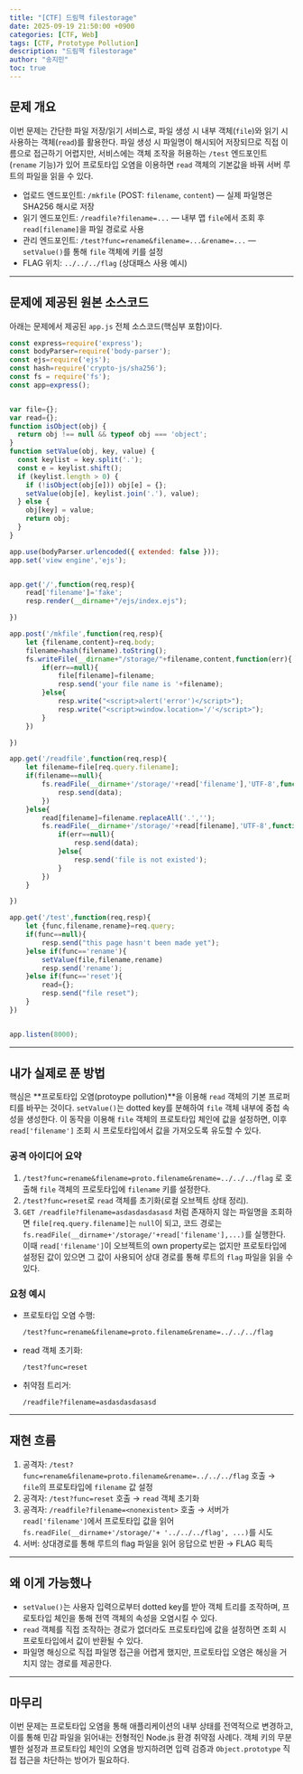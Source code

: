 ```yaml
---
title: "[CTF] 드림핵 filestorage"
date: 2025-09-19 21:50:00 +0900
categories: [CTF, Web]
tags: [CTF, Prototype Pollution]
description: "드림핵 filestorage"
author: "송지민"
toc: true
---
```


## 문제 개요

이번 문제는 간단한 파일 저장/읽기 서비스로, 파일 생성 시 내부 객체(`file`)와 읽기 시 사용하는 객체(`read`)를 활용한다. 파일 생성 시 파일명이 해시되어 저장되므로 직접 이름으로 접근하기 어렵지만, 서비스에는 객체 조작을 허용하는 `/test` 엔드포인트(`rename` 기능)가 있어 프로토타입 오염을 이용하면 `read` 객체의 기본값을 바꿔 서버 루트의 파일을 읽을 수 있다.

* 업로드 엔드포인트: `/mkfile` (POST: `filename`, `content`) — 실제 파일명은 SHA256 해시로 저장
* 읽기 엔드포인트: `/readfile?filename=...` — 내부 맵 `file`에서 조회 후 `read[filename]`을 파일 경로로 사용
* 관리 엔드포인트: `/test?func=rename&filename=...&rename=...` — `setValue()`를 통해 `file` 객체에 키를 설정
* FLAG 위치: `../../../flag` (상대패스 사용 예시)

---

## 문제에 제공된 원본 소스코드

아래는 문제에서 제공된 `app.js` 전체 소스코드(핵심부 포함)이다.

```js
const express=require('express');
const bodyParser=require('body-parser');
const ejs=require('ejs');
const hash=require('crypto-js/sha256');
const fs = require('fs');
const app=express();


var file={};
var read={};
function isObject(obj) {
  return obj !== null && typeof obj === 'object';
}
function setValue(obj, key, value) {
  const keylist = key.split('.');
  const e = keylist.shift();
  if (keylist.length > 0) {
    if (!isObject(obj[e])) obj[e] = {};
    setValue(obj[e], keylist.join('.'), value);
  } else {
    obj[key] = value;
    return obj;
  }
}

app.use(bodyParser.urlencoded({ extended: false }));
app.set('view engine','ejs');


app.get('/',function(req,resp){
	read['filename']='fake';
	resp.render(__dirname+"/ejs/index.ejs");

})

app.post('/mkfile',function(req,resp){
	let {filename,content}=req.body;
	filename=hash(filename).toString();
	fs.writeFile(__dirname+"/storage/"+filename,content,function(err){
		if(err==null){
			file[filename]=filename;
			resp.send('your file name is '+filename);
		}else{
			resp.write("<script>alert('error')</script>");
			resp.write("<script>window.location='/'</script>");
		}
	})

})

app.get('/readfile',function(req,resp){
	let filename=file[req.query.filename];
	if(filename==null){
		fs.readFile(__dirname+'/storage/'+read['filename'],'UTF-8',function(err,data){
			resp.send(data);
		})
	}else{
		read[filename]=filename.replaceAll('.','');
		fs.readFile(__dirname+'/storage/'+read[filename],'UTF-8',function(err,data){
			if(err==null){
				resp.send(data);
			}else{
				resp.send('file is not existed');
			}
		})
	}

})

app.get('/test',function(req,resp){
	let {func,filename,rename}=req.query;
	if(func==null){
		resp.send("this page hasn't been made yet");
	}else if(func=='rename'){
		setValue(file,filename,rename)
		resp.send('rename');
	}else if(func=='reset'){
		read={};
		resp.send("file reset");
	}
})


app.listen(8000);
```

---

## 내가 실제로 푼 방법

핵심은 \*\*프로토타입 오염(protoype pollution)\*\*을 이용해 `read` 객체의 기본 프로퍼티를 바꾸는 것이다. `setValue()`는 dotted key를 분해하여 `file` 객체 내부에 중첩 속성을 생성한다. 이 동작을 이용해 `file` 객체의 프로토타입 체인에 값을 설정하면, 이후 `read['filename']` 조회 시 프로토타입에서 값을 가져오도록 유도할 수 있다.

### 공격 아이디어 요약

1. `/test?func=rename&filename=proto.filename&rename=../../../flag` 로 호출해 `file` 객체의 프로토타입에 `filename` 키를 설정한다.
2. `/test?func=reset`로 `read` 객체를 초기화(로컬 오브젝트 상태 정리).
3. `GET /readfile?filename=asdasdasdasasd` 처럼 존재하지 않는 파일명을 조회하면 `file[req.query.filename]`는 `null`이 되고, 코드 경로는 `fs.readFile(__dirname+'/storage/'+read['filename'],...)`를 실행한다. 이때 `read['filename']`이 오브젝트의 own property로는 없지만 프로토타입에 설정된 값이 있으면 그 값이 사용되어 상대 경로를 통해 루트의 `flag` 파일을 읽을 수 있다.

### 요청 예시

* 프로토타입 오염 수행:

  ```
  /test?func=rename&filename=proto.filename&rename=../../../flag
  ```
* read 객체 초기화:

  ```
  /test?func=reset
  ```
* 취약점 트리거:

  ```
  /readfile?filename=asdasdasdasasd
  ```

---

## 재현 흐름

1. 공격자: `/test?func=rename&filename=proto.filename&rename=../../../flag` 호출 → `file`의 프로토타입에 `filename` 값 설정
2. 공격자: `/test?func=reset` 호출 → `read` 객체 초기화
3. 공격자: `/readfile?filename=<nonexistent>` 호출 → 서버가 `read['filename']`에서 프로토타입 값을 읽어 `fs.readFile(__dirname+'/storage/'+ '../../../flag', ...)`를 시도
4. 서버: 상대경로를 통해 루트의 flag 파일을 읽어 응답으로 반환 → FLAG 획득

---

## 왜 이게 가능했나

* `setValue()`는 사용자 입력으로부터 dotted key를 받아 객체 트리를 조작하며, 프로토타입 체인을 통해 전역 객체의 속성을 오염시킬 수 있다.
* `read` 객체를 직접 조작하는 경로가 없더라도 프로토타입에 값을 설정하면 조회 시 프로토타입에서 값이 반환될 수 있다.
* 파일명 해싱으로 직접 파일명 접근을 어렵게 했지만, 프로토타입 오염은 해싱을 거치지 않는 경로를 제공한다.

---

## 마무리

이번 문제는 프로토타입 오염을 통해 애플리케이션의 내부 상태를 전역적으로 변경하고, 이를 통해 민감 파일을 읽어내는 전형적인 Node.js 환경 취약점 사례다. 객체 키의 무분별한 설정과 프로토타입 체인의 오염을 방지하려면 입력 검증과 `Object.prototype` 직접 접근을 차단하는 방어가 필요하다.